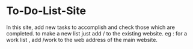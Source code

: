 # To-Do-List-Site
In this site, add new tasks to accomplish and check those which are completed.
to make a new list just add /<newlistname> to the existing website.
  eg : for a work list , add /work to the web address of the main website.

